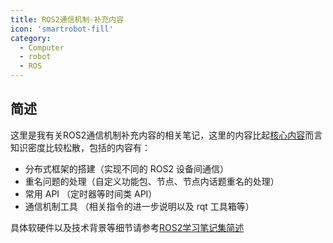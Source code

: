 ```yaml
---
title: ROS2通信机制-补充内容
icon: 'smartrobot-fill'
category:
  - Computer
  - robot
  - ROS
---
```


## 简述

这里是我有关ROS2通信机制补充内容的相关笔记，这里的内容比起[核心内容](../co_me/README.md)而言知识密度比较松散，包括的内容有：

- 分布式框架的搭建（实现不同的 ROS2 设备间通信）
- 重名问题的处理（自定义功能包、节点、节点内话题重名的处理）
- 常用 API （定时器等时间类 API）
- 通信机制工具 （相关指令的进一步说明以及 rqt 工具箱等）

具体软硬件以及技术背景等细节请参考[ROS2学习笔记集简述](../README.md)
